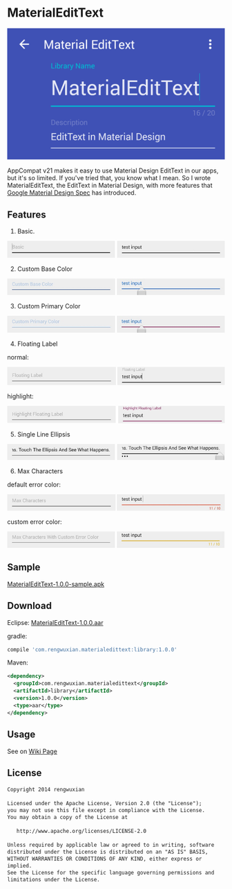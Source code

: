 MaterialEditText
================

![MaterialEditText](./images/material_edittext.png)

AppCompat v21 makes it easy to use Material Design EditText in our apps, but it's so limited. If you've tried that, you know what I mean. So I wrote MaterialEditText, the EditText in Material Design, with more features that [Google Material Design Spec](http://www.google.com/design/spec/components/text-fields.html) has introduced.

## Features
1. Basic.

  ![Basic](./images/basic.jpg)
  
2. Custom Base Color
  
  ![BaseColor](./images/custom_base_color.jpg)
  
3. Custom Primary Color
  
  ![PrimaryColor](./images/custom_primary_color.jpg)
  
4. Floating Label
  
  normal:
  
  ![FloatingLabel](./images/floating_label.jpg)
  
  highlight:
  
  ![HighlightFloatingLabel](./images/highlight.jpg)
  
5. Single Line Ellipsis
  
  ![SingLineEllipsis](./images/ellipsis.jpg)
  
6. Max Characters
  
  default error color:
  
  ![MaxCharacters](./images/max_characters.jpg)
  
  custom error color:
  
  ![CustomErrorColor](./images/custom_error.jpg)

## Sample

[MaterialEditText-1.0.0-sample.apk](https://github.com/rengwuxian/MaterialEditText/releases/download/1.0.0/MaterialEditText-1.0.0-sample.apk)
  
## Download

Eclipse:
[MaterialEditText-1.0.0.aar](https://github.com/rengwuxian/MaterialEditText/releases/download/1.0.0/MaterialEditText-1.0.0.aar)

gradle:

```groovy
compile 'com.rengwuxian.materialedittext:library:1.0.0'
```

Maven:
```xml
<dependency>
  <groupId>com.rengwuxian.materialedittext</groupId>
  <artifactId>library</artifactId>
  <version>1.0.0</version>
  <type>aar</type>
</dependency>
```

## Usage

See on [Wiki Page](https://github.com/rengwuxian/MaterialEditText/wiki/Wiki-for-Material-EditText)

## License

    Copyright 2014 rengwuxian

    Licensed under the Apache License, Version 2.0 (the "License");
    you may not use this file except in compliance with the License.
    You may obtain a copy of the License at

       http://www.apache.org/licenses/LICENSE-2.0

    Unless required by applicable law or agreed to in writing, software
    distributed under the License is distributed on an "AS IS" BASIS,
    WITHOUT WARRANTIES OR CONDITIONS OF ANY KIND, either express or implied.
    See the License for the specific language governing permissions and
    limitations under the License.
    
